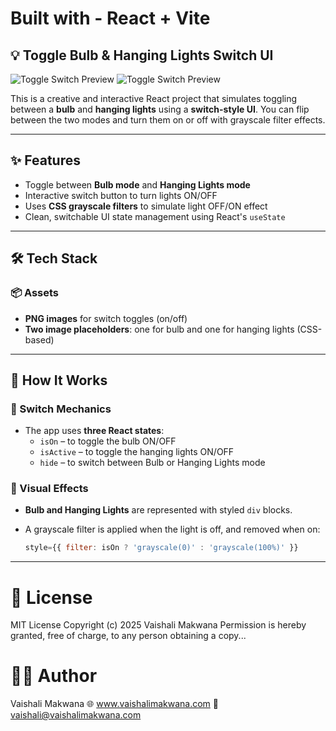 # Built with - React + Vite

## 💡 Toggle Bulb & Hanging Lights Switch UI

![Toggle Switch Preview](https://github.com/user-attachments/assets/94a9f108-5c6e-4e4a-8856-e2c098204e5b)
![Toggle Switch Preview](https://github.com/user-attachments/assets/2cf3f448-ca7f-40b1-8c9d-b6e79d76a830)

This is a creative and interactive React project that simulates toggling between a **bulb** and **hanging lights** using a **switch-style UI**. You can flip between the two modes and turn them on or off with grayscale filter effects.

---

## ✨ Features

- Toggle between **Bulb mode** and **Hanging Lights mode**
- Interactive switch button to turn lights ON/OFF
- Uses **CSS grayscale filters** to simulate light OFF/ON effect
- Clean, switchable UI state management using React's `useState`

---

## 🛠 Tech Stack

### 📦 Assets

- **PNG images** for switch toggles (on/off)
- **Two image placeholders**: one for bulb and one for hanging lights (CSS-based)

---

## 🧠 How It Works

### 🔌 Switch Mechanics

- The app uses **three React states**:
  - `isOn` – to toggle the bulb ON/OFF
  - `isActive` – to toggle the hanging lights ON/OFF
  - `hide` – to switch between Bulb or Hanging Lights mode

### 🎨 Visual Effects

- **Bulb and Hanging Lights** are represented with styled `div` blocks.
- A grayscale filter is applied when the light is off, and removed when on:

  ```js
  style={{ filter: isOn ? 'grayscale(0)' : 'grayscale(100%)' }}

  ```

---

# 📄 License

MIT License
Copyright (c) 2025 Vaishali Makwana
Permission is hereby granted, free of charge, to any person obtaining a copy...

# 👩‍💻 Author

Vaishali Makwana
🌐 www.vaishalimakwana.com
📧 vaishali@vaishalimakwana.com
